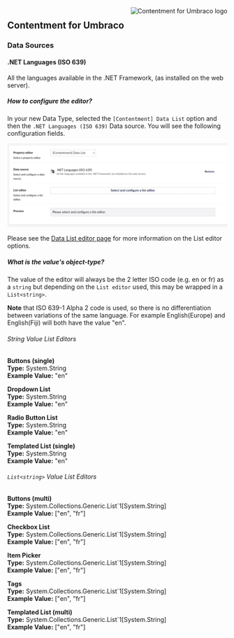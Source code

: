 <img src="../assets/img/logo.png" alt="Contentment for Umbraco logo" title="A state of Umbraco happiness." height="130" align="right">

## Contentment for Umbraco

### Data Sources

#### .NET Languages (ISO 639)

All the languages available in the .NET Framework, (as installed on the web server).


##### How to configure the editor?

In your new Data Type, selected the `[Contentment] Data List` option and then the `.NET Languages (ISO 639)` Data source. You will see the following configuration fields.

![Configuration Editor for Data List - empty state](data-source--languages--configuration-editor-01.png)

Please see the [Data List editor page](../editors/data-list.md) for more information on the List editor options.

##### What is the value's object-type?

The value of the editor will always be the 2 letter ISO code (e.g. en or fr) as a `string` but depending on the `List editor` used, this may be wrapped in a `List<string>`.

**Note** that ISO 639-1 Alpha 2 code is used, so there is no differentiation between variations of the same language. For example English(Europe) and English(Fiji) will both have the value "en".

###### String Value List Editors

**Buttons (single)**  
**Type:** System.String  
**Example Value:** "en"    

**Dropdown List**  
**Type:** System.String  
**Example Value:** "en"    

**Radio Button List**  
**Type:** System.String  
**Example Value:** "en"    

**Templated List (single)**  
**Type:** System.String  
**Example Value:** "en"    

###### `List<string>` Value List Editors

**Buttons (multi)**  
**Type:** System.Collections.Generic.List`1[System.String]  
**Example Value:** ["en", "fr"]    

**Checkbox List**  
**Type:** System.Collections.Generic.List`1[System.String]  
**Example Value:** ["en", "fr"]   

**Item Picker**  
**Type:** System.Collections.Generic.List`1[System.String]  
**Example Value:** ["en", "fr"]    
 
**Tags**  
**Type:** System.Collections.Generic.List`1[System.String]  
**Example Value:** ["en", "fr"]    

**Templated List (multi)**  
**Type:** System.Collections.Generic.List`1[System.String]  
**Example Value:** ["en", "fr"]